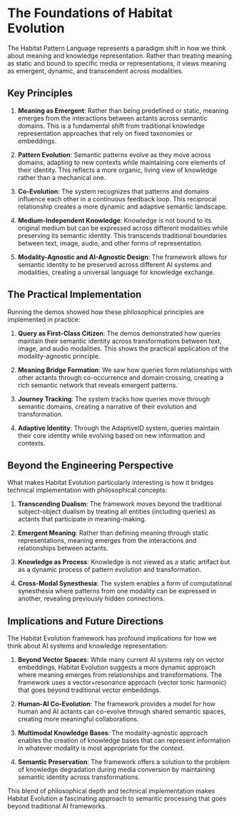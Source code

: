 # The Foundations of Habitat Evolution

The Habitat Pattern Language represents a paradigm shift in how we think about meaning and knowledge representation. Rather than treating meaning as static and bound to specific media or representations, it views meaning as emergent, dynamic, and transcendent across modalities.

## Key Principles

1. **Meaning as Emergent**: Rather than being predefined or static, meaning emerges from the interactions between actants across semantic domains. This is a fundamental shift from traditional knowledge representation approaches that rely on fixed taxonomies or embeddings.

2. **Pattern Evolution**: Semantic patterns evolve as they move across domains, adapting to new contexts while maintaining core elements of their identity. This reflects a more organic, living view of knowledge rather than a mechanical one.

3. **Co-Evolution**: The system recognizes that patterns and domains influence each other in a continuous feedback loop. This reciprocal relationship creates a more dynamic and adaptive semantic landscape.

4. **Medium-Independent Knowledge**: Knowledge is not bound to its original medium but can be expressed across different modalities while preserving its semantic identity. This transcends traditional boundaries between text, image, audio, and other forms of representation.

5. **Modality-Agnostic and AI-Agnostic Design**: The framework allows for semantic identity to be preserved across different AI systems and modalities, creating a universal language for knowledge exchange.

## The Practical Implementation

Running the demos showed how these philosophical principles are implemented in practice:

1. **Query as First-Class Citizen**: The demos demonstrated how queries maintain their semantic identity across transformations between text, image, and audio modalities. This shows the practical application of the modality-agnostic principle.

2. **Meaning Bridge Formation**: We saw how queries form relationships with other actants through co-occurrence and domain crossing, creating a rich semantic network that reveals emergent patterns.

3. **Journey Tracking**: The system tracks how queries move through semantic domains, creating a narrative of their evolution and transformation.

4. **Adaptive Identity**: Through the AdaptiveID system, queries maintain their core identity while evolving based on new information and contexts.

## Beyond the Engineering Perspective

What makes Habitat Evolution particularly interesting is how it bridges technical implementation with philosophical concepts:

1. **Transcending Dualism**: The framework moves beyond the traditional subject-object dualism by treating all entities (including queries) as actants that participate in meaning-making.

2. **Emergent Meaning**: Rather than defining meaning through static representations, meaning emerges from the interactions and relationships between actants.

3. **Knowledge as Process**: Knowledge is not viewed as a static artifact but as a dynamic process of pattern evolution and transformation.

4. **Cross-Modal Synesthesia**: The system enables a form of computational synesthesia where patterns from one modality can be expressed in another, revealing previously hidden connections.

## Implications and Future Directions

The Habitat Evolution framework has profound implications for how we think about AI systems and knowledge representation:

1. **Beyond Vector Spaces**: While many current AI systems rely on vector embeddings, Habitat Evolution suggests a more dynamic approach where meaning emerges from relationships and transformations. The framework uses a vector+resonance approach (vector tonic harmonic) that goes beyond traditional vector embeddings.

2. **Human-AI Co-Evolution**: The framework provides a model for how human and AI actants can co-evolve through shared semantic spaces, creating more meaningful collaborations.

3. **Multimodal Knowledge Bases**: The modality-agnostic approach enables the creation of knowledge bases that can represent information in whatever modality is most appropriate for the context.

4. **Semantic Preservation**: The framework offers a solution to the problem of knowledge degradation during media conversion by maintaining semantic identity across transformations.

This blend of philosophical depth and technical implementation makes Habitat Evolution a fascinating approach to semantic processing that goes beyond traditional AI frameworks.
